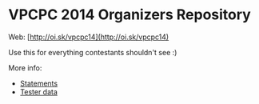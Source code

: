 VPCPC 2014 Organizers Repository
================================

Web: [http://oi.sk/vpcpc14](http://oi.sk/vpcpc14)

Use this for everything contestants shouldn't see :)

More info:

  * [Statements](statements/README.md)
  * [Tester data](tester/README.md)